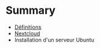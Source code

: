 # Summary

* [Définitions](definitions.md)
* [Nextcloud](nextcloud.md)
* Installation d'un serveur Ubuntu


